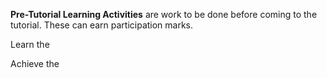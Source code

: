 <panel class="item" header="What is a _Pre-Tutorial Learning Activity_? :zero:" expandable>

**Pre-Tutorial Learning Activities** are work to be done before coming to the tutorial. These can earn participation marks.

  <include name="More about participation marks :zero:" src="../handbook-md/participation.md" dynamic />

</panel>

<Panel class="item" header="T1A1. Singleton pattern :star:" expandable>

Learn the <morph title="singleton pattern" src="../../book/se-pattern/singleton/index.md#main" />

Achieve the <morph title="level :one: learning outcomes" src="../../book/se-pattern/introduction/Outcomes.md" />

</Panel>
<Panel class="item" header="T1A2. Debugging in IDEs :star::star:" expandable>
    <include src="../topics/ide/activities/debug-in-ide.md" />
</Panel>
<Panel class="item" header="T1A3. Start using a task management tool :star::star:" expandable>
    <include src="../topics/project/activities/start-using-GTD.md" />
</Panel>
<Panel class="item" header="T1A4. Regression testing using text input/output :star::star:" expandable>
    <include src="../topics/testing/activities/regression-testing-using-text.md" />
</Panel>
<Panel class="item" header="T1A5. Use Java Collections, Enums, Varargs :star::star:" expandable>
    <include src="../topics/java/activities/collections-enums-varargs.md" />
</Panel>
